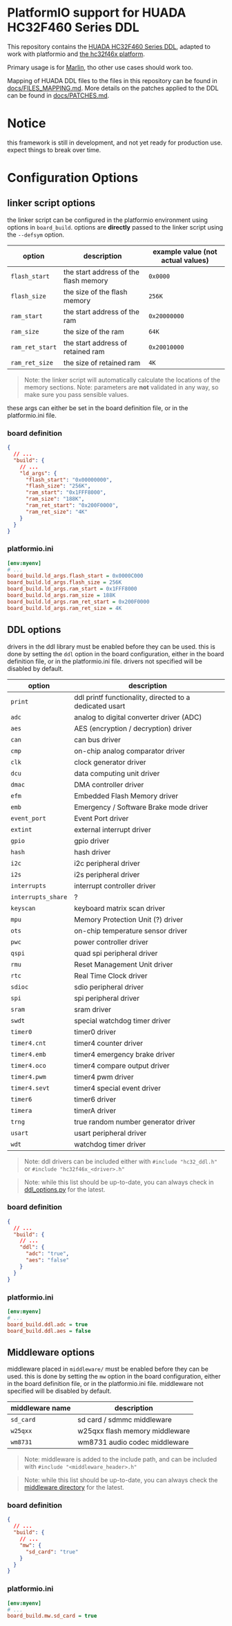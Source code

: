 # PlatformIO support for HUADA HC32F460 Series DDL

This repository contains the [HUADA HC32F460 Series DDL](https://www.hdsc.com.cn/Category83-1487), adapted to work with platformio and [the hc32f46x platform](https://github.com/shadow578/platform-hc32f46x).

Primary usage is for [Marlin](https://github.com/shadow578/Marlin-H32), tho other use cases should work too.

Mapping of HUADA DDL files to the files in this repository can be found in [docs/FILES_MAPPING.md](docs/FILES_MAPPING.md).
More details on the patches applied to the DDL can be found in [docs/PATCHES.md](docs/PATCHES.md).

# Notice

this framework is still in development, and not yet ready for production use. expect things to break over time.

# Configuration Options

## linker script options

the linker script can be configured in the platformio environment using options in `board_build`.
options are **directly** passed to the linker script using the `--defsym` option.

| option          | description                           | example value (not actual values) |
| --------------- | ------------------------------------- | --------------------------------- |
| `flash_start`   | the start address of the flash memory | `0x0000`                          |
| `flash_size`    | the size of the flash memory          | `256K`                            |
| `ram_start`     | the start address of the ram          | `0x20000000`                      |
| `ram_size`      | the size of the ram                   | `64K`                             |
| `ram_ret_start` | the start address of retained ram     | `0x20010000`                      |
| `ram_ret_size`  | the size of retained ram              | `4K`                              |

> Note: the linker script will automatically calculate the locations of the memory sections.
> Note: parameters are **not** validated in any way, so make sure you pass sensible values.

these args can either be set in the board definition file, or in the platformio.ini file.

### board definition

```json
{
  // ...
  "build": {
    // ...
    "ld_args": {
      "flash_start": "0x00000000",
      "flash_size": "256K",
      "ram_start": "0x1FFF8000",
      "ram_size": "188K",
      "ram_ret_start": "0x200F0000",
      "ram_ret_size": "4K"
    }
  }
}
```

### platformio.ini

```ini
[env:myenv]
# ...
board_build.ld_args.flash_start = 0x0000C000
board_build.ld_args.flash_size = 256K
board_build.ld_args.ram_start = 0x1FFF8000
board_build.ld_args.ram_size = 188K
board_build.ld_args.ram_ret_start = 0x200F0000
board_build.ld_args.ram_ret_size = 4K
```

## DDL options

drivers in the ddl library must be enabled before they can be used. this is done by setting the `ddl` option in the board configuration, either in the board definition file, or in the platformio.ini file.
drivers not specified will be disabled by default.

| option             | description                                             |
| ------------------ | ------------------------------------------------------- |
| `print`            | ddl printf functionality, directed to a dedicated usart |
| `adc`              | analog to digital converter driver (ADC)                |
| `aes`              | AES (encryption / decryption) driver                    |
| `can`              | can bus driver                                          |
| `cmp`              | on-chip analog comparator driver                        |
| `clk`              | clock generator driver                                  |
| `dcu`              | data computing unit driver                              |
| `dmac`             | DMA controller driver                                   |
| `efm`              | Embedded Flash Memory driver                            |
| `emb`              | Emergency / Software Brake mode driver                  |
| `event_port`       | Event Port driver                                       |
| `extint`           | external interrupt driver                               |
| `gpio`             | gpio driver                                             |
| `hash`             | hash driver                                             |
| `i2c`              | i2c peripheral driver                                   |
| `i2s`              | i2s peripheral driver                                   |
| `interrupts`       | interrupt controller driver                             |
| `interrupts_share` | ?                                                       |
| `keyscan`          | keyboard matrix scan driver                             |
| `mpu`              | Memory Protection Unit (?) driver                       |
| `ots`              | on-chip temperature sensor driver                       |
| `pwc`              | power controller driver                                 |
| `qspi`             | quad spi peripheral driver                              |
| `rmu`              | Reset Management Unit driver                            |
| `rtc`              | Real Time Clock driver                                  |
| `sdioc`            | sdio peripheral driver                                  |
| `spi`              | spi peripheral driver                                   |
| `sram`             | sram driver                                             |
| `swdt`             | special watchdog timer driver                           |
| `timer0`           | timer0 driver                                           |
| `timer4.cnt`       | timer4 counter driver                                   |
| `timer4.emb`       | timer4 emergency brake driver                           |
| `timer4.oco`       | timer4 compare output driver                            |
| `timer4.pwm`       | timer4 pwm driver                                       |
| `timer4.sevt`      | timer4 special event driver                             |
| `timer6`           | timer6 driver                                           |
| `timera`           | timerA driver                                           |
| `trng`             | true random number generator driver                     |
| `usart`            | usart peripheral driver                                 |
| `wdt`              | watchdog timer driver                                   |

> Note: ddl drivers can be included either with `#include "hc32_ddl.h"` or `#include "hc32f46x_<driver>.h"`

> Note: while this list should be up-to-date, you can always check in [ddl_options.py](./tools/platformio/ddl_options.py) for the latest.

### board definition

```json
{
  // ...
  "build": {
    // ...
    "ddl": {
      "adc": "true",
      "aes": "false"
    }
  }
}
```

### platformio.ini

```ini
[env:myenv]
# ...
board_build.ddl.adc = true
board_build.ddl.aes = false
```

## Middleware options

middleware placed in `middleware/` must be enabled before they can be used. this is done by setting the `mw` option in the board configuration, either in the board definition file, or in the platformio.ini file.
middleware not specified will be disabled by default.

| middleware name | description                    |
| --------------- | ------------------------------ |
| `sd_card`       | sd card / sdmmc middleware     |
| `w25qxx`        | w25qxx flash memory middleware |
| `wm8731`        | wm8731 audio codec middleware  |

> Note: middleware is added to the include path, and can be included with `#include "<middleware_header>.h"`

> Note: while this list should be up-to-date, you can always check the [middleware directory](./middleware) for the latest.

### board definition

```json
{
  // ...
  "build": {
    // ...
    "mw": {
      "sd_card": "true"
    }
  }
}
```

### platformio.ini

```ini
[env:myenv]
# ...
board_build.mw.sd_card = true
```
